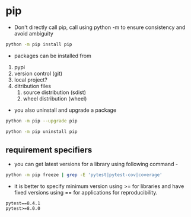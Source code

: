 # pip

- Don't directly call pip, call using python -m to ensure consistency and avoid ambiguity

```bash
python -m pip install pip
```

- packages can be installed from

1. pypi
1. version control (git)
1. local project?
1. ditribution files
    1. source distribution (sdist)
    2. wheel distribution (wheel)

- you also uninstall and upgrade a package

``` bash
python -m pip --upgrade pip

python -m pip uninstall pip
```

## requirement specifiers

- you can get latest versions for a library using following command -

``` bash
python -m pip freeze | grep -E 'pytest|pytest-cov|coverage'
```

- it is better to specify minimum version using >= for libraries and have fixed versions using == for applications for reproducibility.

``` plaintext
pytest==8.4.1
pytest>=8.0.0
```
